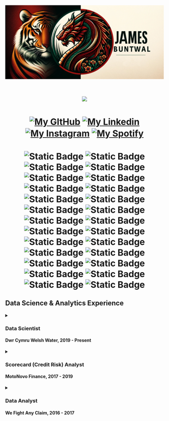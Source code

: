 [![Header](Images/banner_cropped.jpg "Header")]()
---
<h1 align="center">
<img align="center" src="https://visitor-badge.laobi.icu/badge?page_id=JamesBuntwal.JamesBuntwal">
</h1>
<h1 align="center">
<a href="https://github.com/JamesBuntwal" target="blank"><img align="center" src="https://raw.githubusercontent.com/rahuldkjain/github-profile-readme-generator/master/src/images/icons/Social/github.svg" alt="My GItHub" height="30" width="40" /></a>
<a href="https://www.linkedin.com/in/buntwalj/" target="blank"><img align="center" src="https://raw.githubusercontent.com/rahuldkjain/github-profile-readme-generator/master/src/images/icons/Social/linked-in-alt.svg" alt="My Linkedin" height="30" width="40" /></a>
<a href="https://instagram.com/jimbuntwal" target="blank"><img align="center" src="https://raw.githubusercontent.com/rahuldkjain/github-profile-readme-generator/master/src/images/icons/Social/instagram.svg" alt="My Instagram" height="30" width="40" /></a>
<a href="https://open.spotify.com/user/jimmy1260?si=qgmkKv2_SbGWHkMKMFJnSQ" target="blank"><img align="center" src="https://raw.githubusercontent.com/rahuldkjain/github-profile-readme-generator/master/src/images/icons/Social/spotify.svg" alt="My Spotify" height="30" width="40" /></a>
</h1>
<h1 align="center">

![Static Badge](https://img.shields.io/badge/Python--grey?style=social&logo=python)
![Static Badge](https://img.shields.io/badge/Numpy--grey?style=social&logo=numpy)
![Static Badge](https://img.shields.io/badge/Pandas--grey?style=social&logo=pandas)
![Static Badge](https://img.shields.io/badge/Scikit_Learn--grey?style=social&logo=scikitlearn)
![Static Badge](https://img.shields.io/badge/SciPy--grey?style=social&logo=scipy)
![Static Badge](https://img.shields.io/badge/Conda--grey?style=social&logo=Anaconda)
![Static Badge](https://img.shields.io/badge/Azure--grey?style=social&logo=Microsoft-Azure)
![Static Badge](https://img.shields.io/badge/DevOps--grey?style=social&logo=Azure-DevOps)
![Static Badge](https://img.shields.io/badge/Azure_Pipelines--grey?style=social&logo=Azure-Pipelines)
![Static Badge](https://img.shields.io/badge/Databricks--grey?style=social&logo=Databricks)
![Static Badge](https://img.shields.io/badge/Git--grey?style=social&logo=Git)
![Static Badge](https://img.shields.io/badge/MS_SQL--grey?style=social&logo=Microsoft-SQL-Server)
![Static Badge](https://img.shields.io/badge/R--grey?style=social&logo=R)
![Static Badge](https://img.shields.io/badge/Bash--grey?style=social&logo=GNU-Bash)
![Static Badge](https://img.shields.io/badge/LaTeX--grey?style=social&logo=LaTeX)
![Static Badge](https://img.shields.io/badge/Power_BI--grey?style=social&logo=Power-BI)
![Static Badge](https://img.shields.io/badge/Windows--grey?style=social&logo=Windows-95)
![Static Badge](https://img.shields.io/badge/Mac_OS--grey?style=social&logo=Apple)
![Static Badge](https://img.shields.io/badge/Excel--grey?style=social&logo=Microsoft-Excel)
![Static Badge](https://img.shields.io/badge/Powerpoint--grey?style=social&logo=Microsoft-Powerpoint)
![Static Badge](https://img.shields.io/badge/Teams--grey?style=social&logo=Microsoft-Teams)
![Static Badge](https://img.shields.io/badge/Outlook--grey?style=social&logo=Microsoft-Outlook)
![Static Badge](https://img.shields.io/badge/Word--grey?style=social&logo=Microsoft-Word)
![Static Badge](https://img.shields.io/badge/VS_Code--grey?style=social&logo=Visual-Studio-Code)
![Static Badge](https://img.shields.io/badge/Spyder--grey?style=social&logo=Spyder-IDE)
![Static Badge](https://img.shields.io/badge/Jupyter--grey?style=social&logo=Jupyter)
</h1>


## Data Science & Analytics Experience

<details><summary>
  
  ### Data Scientist
  #### Dwr Cymru Welsh Water, 2019 - Present
  
  </summary>

> ![Static Badge](https://img.shields.io/badge/Python--grey?style=social&logo=python) ![Static Badge](https://img.shields.io/badge/Numpy--grey?style=social&logo=numpy) ![Static Badge](https://img.shields.io/badge/Pandas--grey?style=social&logo=pandas) ![Static Badge](https://img.shields.io/badge/Scikit_Learn--grey?style=social&logo=scikitlearn) ![Static Badge](https://img.shields.io/badge/SciPy--grey?style=social&logo=scipy) ![Static Badge](https://img.shields.io/badge/Conda--grey?style=social&logo=Anaconda) ![Static Badge](https://img.shields.io/badge/Azure--grey?style=social&logo=Microsoft-Azure) ![Static Badge](https://img.shields.io/badge/DevOps--grey?style=social&logo=Azure-DevOps) ![Static Badge](https://img.shields.io/badge/Azure_Pipelines--grey?style=social&logo=Azure-Pipelines) ![Static Badge](https://img.shields.io/badge/Git--grey?style=social&logo=Git) ![Static Badge](https://img.shields.io/badge/MS_SQL--grey?style=social&logo=Microsoft-SQL-Server) ![Static Badge](https://img.shields.io/badge/Bash--grey?style=social&logo=GNU-Bash) ![Static Badge](https://img.shields.io/badge/Power_BI--grey?style=social&logo=Power-BI) ![Static Badge](https://img.shields.io/badge/Excel--grey?style=social&logo=Microsoft-Excel) ![Static Badge](https://img.shields.io/badge/Powerpoint--grey?style=social&logo=Microsoft-Powerpoint) ![Static Badge](https://img.shields.io/badge/Teams--grey?style=social&logo=Microsoft-Teams) ![Static Badge](https://img.shields.io/badge/Outlook--grey?style=social&logo=Microsoft-Outlook) ![Static Badge](https://img.shields.io/badge/Word--grey?style=social&logo=Microsoft-Word) ![Static Badge](https://img.shields.io/badge/Spyder--grey?style=social&logo=Spyder-IDE) ![Static Badge](https://img.shields.io/badge/Jupyter--grey?style=social&logo=Jupyter)
>
> ![Static Badge](https://img.shields.io/badge/Data_Handling-grey?style=for-the-badge) ![Static Badge](https://img.shields.io/badge/Analysis-grey?style=for-the-badge) ![Static Badge](https://img.shields.io/badge/Statistics-grey?style=for-the-badge) ![Static Badge](https://img.shields.io/badge/Machine_Learning-grey?style=for-the-badge) ![Static Badge](https://img.shields.io/badge/CI\/CD-grey?style=for-the-badge)
> 
> - End to end machine learning pipelines for predictive modelling. 
> - Using data and building tools that solve problems and increase the analytical intelligence that goes into large scale decisioning.
> - Working with stakeholders to identify problem areas and creating solutions to those problems.
> - Following Agile methodologies and the CRISP-DM life cycle.
> 
> <details>
> <summary> SRV Bacteria Predictor </summary>
> details of project
> </details>
>
> <details>
> <summary> CSO Monitoring </summary>
> details of project
> </details>
>
> <details>
> <summary> Risk Assessment Risk Index </summary>
> details of project
> </details>
>
> <details>
> <summary> Property Risk Profile </summary>
> details of project
> </details>
>
> <details>
> <summary> Model Monitoring Suite </summary>
> details of project
> </details>
>
</details>

<details><summary>
  
  ### Scorecard (Credit Risk) Analyst
  #### MotoNovo Finance, 2017 - 2019
  
  </summary>

> ![Static Badge](https://img.shields.io/badge/MS_SQL--grey?style=social&logo=Microsoft-SQL-Server) ![Static Badge](https://img.shields.io/badge/SAS--grey?style=social&logo=SAS) ![Static Badge](https://img.shields.io/badge/R--grey?style=social&logo=R) ![Static Badge](https://img.shields.io/badge/Excel--grey?style=social&logo=Microsoft-Excel) ![Static Badge](https://img.shields.io/badge/Powerpoint--grey?style=social&logo=Microsoft-Powerpoint) ![Static Badge](https://img.shields.io/badge/Outlook--grey?style=social&logo=Microsoft-Outlook) ![Static Badge](https://img.shields.io/badge/Word--grey?style=social&logo=Microsoft-Word)
>
> ![Static Badge](https://img.shields.io/badge/Data_Handling-grey?style=for-the-badge) ![Static Badge](https://img.shields.io/badge/Analysis-grey?style=for-the-badge) ![Static Badge](https://img.shields.io/badge/Dataset_Design-grey?style=for-the-badge) ![Static Badge](https://img.shields.io/badge/Automation-grey?style=for-the-badge) ![Static Badge](https://img.shields.io/badge/Reporting-grey?style=for-the-badge)
>
> Building and monitoring credit risk models; predominantly logistic regressions and decision trees.
> - Loan Application Models
> - Behavioural Models (Roll, Recovery etc.)
> - Customer Affordability Models
> - Significant Increase in Credit Risk (SICR) (Regulatory)
> - Propensity to Purchase GAP Insurance
</details>
<details><summary>
  
  ### Data Analyst
  #### We Fight Any Claim, 2016 - 2017
  
  </summary>

![Static Badge](https://img.shields.io/badge/MySQL--grey?style=social&logo=MySQL)
![Static Badge](https://img.shields.io/badge/R--grey?style=social&logo=R)
![Static Badge](https://img.shields.io/badge/Excel--grey?style=social&logo=Microsoft-Excel)
![Static Badge](https://img.shields.io/badge/Powerpoint--grey?style=social&logo=Microsoft-Powerpoint)
![Static Badge](https://img.shields.io/badge/Outlook--grey?style=social&logo=Microsoft-Outlook)
![Static Badge](https://img.shields.io/badge/Word--grey?style=social&logo=Microsoft-Word)

> - list
> - list
> - list
</details>

<!--
<h2>
<p align=center>💧 Data Scientist for Dwr Cymru Welsh Water</p>
<p align=center>🎸🎾🎵</p>
</h2>



**JamesBuntwal/JamesBuntwal** is a ✨ _special_ ✨ repository because its `README.md` (this file) appears on your GitHub profile.

Here are some ideas to get you started:

- 🔭 I’m currently working on ...
- 🌱 I’m currently learning ...
- 👯 I’m looking to collaborate on ...
- 🤔 I’m looking for help with ...
- 💬 Ask me about ...
- 📫 How to reach me: ...
- 😄 Pronouns: ...
- ⚡ Fun fact: ...
-->
